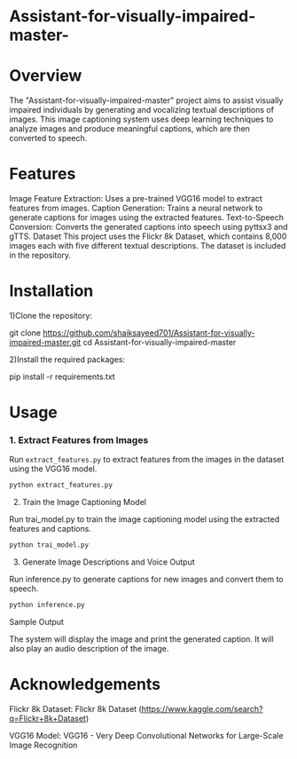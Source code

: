 # Assistant-for-visually-impaired-master-
# Overview
The "Assistant-for-visually-impaired-master" project aims to assist visually impaired individuals by generating and vocalizing textual descriptions of images. This image captioning system uses deep learning techniques to analyze images and produce meaningful captions, which are then converted to speech.

# Features
Image Feature Extraction: Uses a pre-trained VGG16 model to extract features from images.
Caption Generation: Trains a neural network to generate captions for images using the extracted features.
Text-to-Speech Conversion: Converts the generated captions into speech using pyttsx3 and gTTS.
Dataset
This project uses the Flickr 8k Dataset, which contains 8,000 images each with five different textual descriptions. The dataset is included in the repository.

# Installation
1)Clone the repository:

git clone https://github.com/shaiksayeed701/Assistant-for-visually-impaired-master.git
cd Assistant-for-visually-impaired-master

2)Install the required packages:

pip install -r requirements.txt

# Usage
### 1. Extract Features from Images

Run `extract_features.py` to extract features from the images in the dataset using the VGG16 model.

```sh
python extract_features.py
```
2. Train the Image Captioning Model

Run trai_model.py to train the image captioning model using the extracted features and captions.
```sh
python trai_model.py
```
3. Generate Image Descriptions and Voice Output

Run inference.py to generate captions for new images and convert them to speech.
```sh
python inference.py
```
Sample Output

The system will display the image and print the generated caption. It will also play an audio description of the image.


# Acknowledgements

Flickr 8k Dataset: Flickr 8k Dataset (https://www.kaggle.com/search?q=Flickr+8k+Dataset)

VGG16 Model: VGG16 - Very Deep Convolutional Networks for Large-Scale Image Recognition
